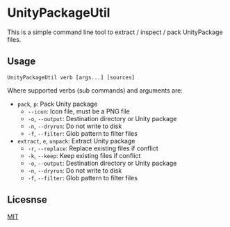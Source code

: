# UnityPackageUtil

This is a simple command line tool to extract / inspect / pack UnityPackage files.

## Usage

```batch
UnityPackageUtil verb [args...] [sources]
```

Where supported verbs (sub commands) and arguments are:
- `pack`, `p`: Pack Unity package
  - `--icon`: Icon file, must be a PNG file
  - `-o`, `--output`: Destination directory or Unity package
  - `-n`, `--dryrun`: Do not write to disk
  - `-f`, `--filter`: Glob pattern to filter files
- `extract`, `e`, `unpack`: Extract Unity package
  - `-r`, `--replace`: Replace existing files if conflict
  - `-k`, `--keep`: Keep existing files if conflict
  - `-o`, `--output`: Destination directory or Unity package
  - `-n`, `--dryrun`: Do not write to disk
  - `-f`, `--filter`: Glob pattern to filter files

## Licesnse

[MIT](LICENSE)